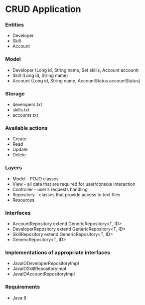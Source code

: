 # CRUD Application

### Entities
  - Developer
  - Skill
  - Account

### Model
  - Developer (Long id, String name, Set skills, Account account)
  - Skill (Long id, String name)
  - Account (Long id, String name, AccountStatus accountStatus)

### Storage
  - developers.txt
  - skills.txt
  - accounts.txt

### Available actions
  - Create
  - Read
  - Update
  - Delete

### Layers
  - Model - POJO classes
  - View - all data that are required for user/console interaction
  - Controller - user’s requests handling
  - Repository - classes that provide access to text files
  - Resources

### Interfaces
  - AccountRepository extend GenericRepository<T, ID>
  - DeveloperRepository extend GenericRepository<T, ID>
  - SkillRepository extend GenericRepository<T, ID>
  - GenericRepository<T, ID>

### Implementations of appropriate interfaces
  - JavaIODeveloperRepositoryImpl
  - JavaIOSkillRepositoryImpl
  - JavaIOAccountRepositoryImpl

### Requirements
  - Java 8
